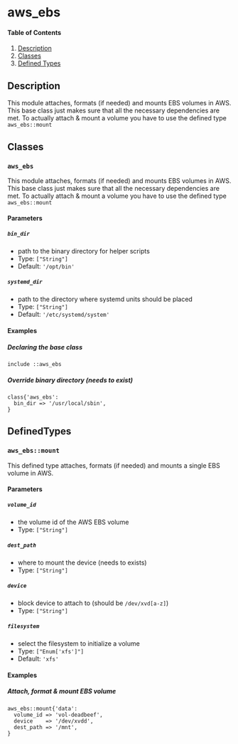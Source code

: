 # aws_ebs

#### Table of Contents

1. [Description](#description)
2. [Classes](#classes)
3. [Defined Types](#defined-types)
## Description
This module attaches, formats (if needed) and mounts EBS volumes in AWS. This
base class just makes sure that all the necessary dependencies are met. To
actually attach & mount a volume you have to use the defined type
`aws_ebs::mount`

## Classes

### `aws_ebs`

This module attaches, formats (if needed) and mounts EBS volumes in AWS. This
base class just makes sure that all the necessary dependencies are met. To
actually attach & mount a volume you have to use the defined type
`aws_ebs::mount`

#### Parameters

##### `bin_dir`

* path to the binary directory for helper scripts
* Type: `["String"]`
* Default: `'/opt/bin'`

##### `systemd_dir`

* path to the directory where systemd units should be placed
* Type: `["String"]`
* Default: `'/etc/systemd/system'`

#### Examples

##### Declaring the base class

```
include ::aws_ebs
```
##### Override binary directory (needs to exist)

```
class{'aws_ebs':
  bin_dir => '/usr/local/sbin',
}
```
## DefinedTypes

### `aws_ebs::mount`

This defined type attaches, formats (if needed) and mounts a single EBS
volume in AWS.

#### Parameters

##### `volume_id`

* the volume id of the AWS EBS volume
* Type: `["String"]`

##### `dest_path`

* where to mount the device (needs to exists)
* Type: `["String"]`

##### `device`

* block device to attach to (should be `/dev/xvd[a-z]`)
* Type: `["String"]`

##### `filesystem`

* select the filesystem to initialize a volume
* Type: `["Enum['xfs']"]`
* Default: `'xfs'`

#### Examples

##### Attach, format & mount EBS volume

```
aws_ebs::mount{'data':
  volume_id => 'vol-deadbeef',
  device    => '/dev/xvdd',
  dest_path => '/mnt',
}
```
